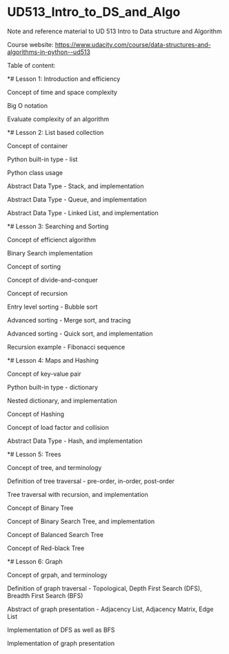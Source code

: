 # UD513_Intro_to_DS_and_Algo
Note and reference material to UD 513 Intro to Data structure and Algorithm

Course website:
https://www.udacity.com/course/data-structures-and-algorithms-in-python--ud513


Table of content:

*# Lesson 1: Introduction and efficiency

  Concept of time and space complexity

  Big O notation

  Evaluate complexity of an algorithm


*# Lesson 2: List based collection
  
  Concept of container

  Python built-in type - list

  Python class usage

  Abstract Data Type - Stack, and implementation

  Abstract Data Type - Queue, and implementation

  Abstract Data Type - Linked List, and implementation
  

*# Lesson 3: Searching and Sorting

  Concept of efficienct algorithm
  
  Binary Search implementation
  
  Concept of sorting
  
  Concept of divide-and-conquer
  
  Concept of recursion
  
  Entry level sorting - Bubble sort
  
  Advanced sorting - Merge sort, and tracing
  
  Advanced sorting - Quick sort, and implementation
  
  Recursion example - Fibonacci sequence
  
 
*# Lesson 4: Maps and Hashing
 
  Concept of key-value pair
  
  Python built-in type - dictionary
  
  Nested dictionary, and implementation
  
  Concept of Hashing
  
  Concept of load factor and collision
  
  Abstract Data Type - Hash, and implementation
 

*# Lesson 5: Trees

  Concept of tree, and terminology
  
  Definition of tree traversal - 
    pre-order, in-order, post-order
    
  Tree traversal with recursion, and implementation
  
  Concept of Binary Tree
  
  Concept of Binary Search Tree, and implementation
  
  Concept of Balanced Search Tree
  
  Concept of Red-black Tree
  
  
*# Lesson 6: Graph

  Concept of grpah, and terminology
  
  Definition of graph traversal -
    Topological, Depth First Search (DFS), Breadth First Search (BFS)
    
  Abstract of graph presentation -
    Adjacency List, Adjacency Matrix, Edge List
  
  Implementation of DFS as well as BFS 
  
  Implementation of graph presentation
